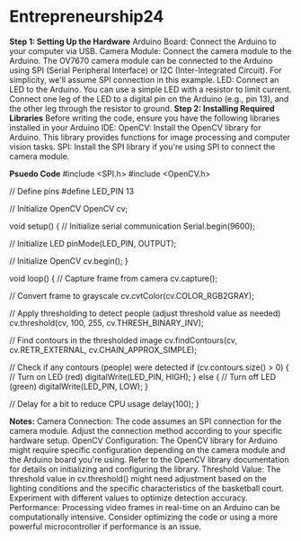 # Entrepreneurship24

**Step 1: Setting Up the Hardware**
  Arduino Board: Connect the Arduino to your computer via USB.
  Camera Module: Connect the camera module to the Arduino. The OV7670 camera module can be connected to the Arduino using SPI (Serial Peripheral Interface) or I2C (Inter-Integrated Circuit). For simplicity, we'll assume SPI connection in this example.
  LED: Connect an LED to the Arduino. You can use a simple LED with a resistor to limit current. Connect one leg of the LED to a digital pin on the Arduino (e.g., pin 13), and the other leg through the resistor to ground.
**Step 2: Installing Required Libraries**
  Before writing the code, ensure you have the following libraries installed in your Arduino IDE:
  OpenCV: Install the OpenCV library for Arduino. This library provides functions for image processing and computer vision tasks.
  SPI: Install the SPI library if you're using SPI to connect the camera module.

**Psuedo Code**
#include <SPI.h>
#include <OpenCV.h>

// Define pins
#define LED_PIN 13

// Initialize OpenCV
OpenCV cv;

void setup() {
  // Initialize serial communication
  Serial.begin(9600);

  // Initialize LED
  pinMode(LED_PIN, OUTPUT);
  
  // Initialize OpenCV
  cv.begin();
}

void loop() {
  // Capture frame from camera
  cv.capture();

  // Convert frame to grayscale
  cv.cvtColor(cv.COLOR_RGB2GRAY);

  // Apply thresholding to detect people (adjust threshold value as needed)
  cv.threshold(cv, 100, 255, cv.THRESH_BINARY_INV);

  // Find contours in the thresholded image
  cv.findContours(cv, cv.RETR_EXTERNAL, cv.CHAIN_APPROX_SIMPLE);

  // Check if any contours (people) were detected
  if (cv.contours.size() > 0) {
    // Turn on LED (red)
    digitalWrite(LED_PIN, HIGH);
  } else {
    // Turn off LED (green)
    digitalWrite(LED_PIN, LOW);
  }

  // Delay for a bit to reduce CPU usage
  delay(100);
}


**Notes:**
  Camera Connection: The code assumes an SPI connection for the camera module. Adjust the connection method according to your specific hardware setup.
  OpenCV Configuration: The OpenCV library for Arduino might require specific configuration depending on the camera module and the Arduino board you're using. Refer to the OpenCV library documentation for details on initializing and configuring the library.
  Threshold Value: The threshold value in cv.threshold() might need adjustment based on the lighting conditions and the specific characteristics of the basketball court. Experiment with different values to optimize detection accuracy.
  Performance: Processing video frames in real-time on an Arduino can be computationally intensive. Consider optimizing the code or using a more powerful microcontroller if performance is an issue.
